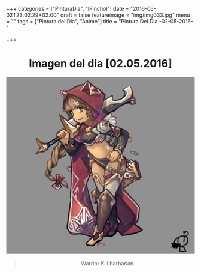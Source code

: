 +++
categories = ["PinturaDia", "lPinchol"]
date = "2016-05-02T23:02:29+02:00"
draft = false
featureimage = "img/img033.jpg"
menu = ""
tags = ["Pintura del Dia", "Anime"]
title = "Pintura Del Dia -02-05-2016-"

+++

# <center>Imagen del dia [02.05.2016]</center>
![001](/img/pinturadia/23.png)

> <center>Warrior Kill barbarian.</center>